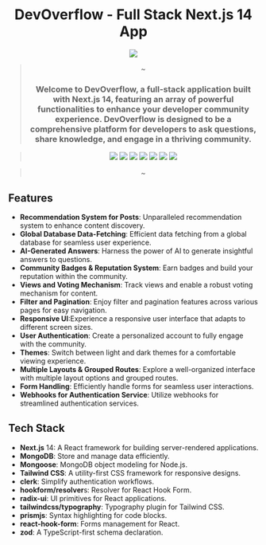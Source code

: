<div id="top"></div>

<div align="center">
  <h1 align="center">DevOverflow - Full Stack Next.js 14 App</h1>

![](https://i.imgur.com/eMXzXYX.png)

> ~
>
> <h3 align="center">Welcome to DevOverflow, a full-stack application built with Next.js 14, featuring an array of powerful functionalities to enhance your developer community experience. DevOverflow is designed to be a comprehensive platform for developers to ask questions, share knowledge, and engage in a thriving community.</h3>

> <p align="center">
>   <img src="https://img.shields.io/badge/NextJS-black?style=for-the-badge&logo=next.js&logoColor=white" />
>   <img src="https://img.shields.io/badge/TailwindCSS-38B2AC?style=for-the-badge&logo=tailwind-css&logoColor=white" />
>   <img src="https://img.shields.io/badge/TypeScript-007ACC?style=for-the-badge&logo=typescript&logoColor=white" />
>   <img src="https://img.shields.io/badge/MongoDB-47A248?style=for-the-badge&logo=mongodb&logoColor=white" />
>   <img src="https://img.shields.io/badge/ESLint-4B32C3?style=for-the-badge&logo=eslint&logoColor=white" />
>   <img src="https://img.shields.io/badge/Prettier-F7B93E?style=for-the-badge&logo=prettier&logoColor=white" />
>   <img src="https://img.shields.io/badge/PrismJS-2D2D2D?style=for-the-badge&logo=prism&logoColor=white" />

> </p>
> ~

</div>

## Features

- **Recommendation System for Posts**: Unparalleled recommendation system to enhance content discovery.
- **Global Database Data-Fetching**: Efficient data fetching from a global database for seamless user experience.
- **AI-Generated Answers**: Harness the power of AI to generate insightful answers to questions.
- **Community Badges & Reputation System**: Earn badges and build your reputation within the community.
- **Views and Voting Mechanism**: Track views and enable a robust voting mechanism for content.
- **Filter and Pagination**: Enjoy filter and pagination features across various pages for easy navigation.
- **Responsive UI**:Experience a responsive user interface that adapts to different screen sizes.
- **User Authentication**: Create a personalized account to fully engage with the community.
- **Themes**: Switch between light and dark themes for a comfortable viewing experience.
- **Multiple Layouts & Grouped Routes**: Explore a well-organized interface with multiple layout options and grouped routes.
- **Form Handling**: Efficiently handle forms for seamless user interactions.
- **Webhooks for Authentication Service**: Utilize webhooks for streamlined authentication services.

## Tech Stack

- **Next.js** 14: A React framework for building server-rendered applications.
- **MongoDB**: Store and manage data efficiently.
- **Mongoose**: MongoDB object modeling for Node.js.
- **Tailwind CSS**: A utility-first CSS framework for responsive designs.
- **clerk**: Simplify authentication workflows.
- **hookform/resolver**s: Resolver for React Hook Form.
- **radix-ui**: UI primitives for React applications.
- **tailwindcss/typography**: Typography plugin for Tailwind CSS.
- **prismjs**: Syntax highlighting for code blocks.
- **react-hook-form**: Forms management for React.
- **zod**: A TypeScript-first schema declaration.
